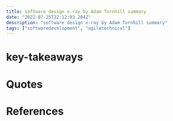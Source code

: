 ```yaml
---
title: software design x-ray by Adam Tornhill summary
date: "2022-07-25T22:12:03.284Z"
description: "software design x-ray by Adam Tornhill summary"
tags: ["softwaredevelopment", "agiletechnical"]
---
```


# key-takeaways


# Quotes


# References
